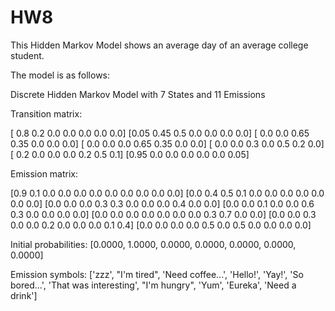 HW8
===

This Hidden Markov Model shows an average day of an average college student.

The model is as follows:

Discrete Hidden Markov Model with 7 States and 11 Emissions

Transition matrix:

[ 0.8  0.2  0.0  0.0  0.0  0.0  0.0]
[0.05 0.45  0.5  0.0  0.0  0.0  0.0]
[ 0.0  0.0 0.65 0.35  0.0  0.0  0.0]
[ 0.0  0.0  0.0 0.65 0.35  0.0  0.0]
[ 0.0  0.0  0.3  0.0  0.5  0.2  0.0]
[ 0.2  0.0  0.0  0.0  0.2  0.5  0.1]
[0.95  0.0  0.0  0.0  0.0  0.0 0.05]

Emission matrix:

[0.9 0.1 0.0 0.0 0.0 0.0 0.0 0.0 0.0 0.0 0.0]
[0.0 0.4 0.5 0.1 0.0 0.0 0.0 0.0 0.0 0.0 0.0]
[0.0 0.0 0.0 0.3 0.3 0.0 0.0 0.0 0.4 0.0 0.0]
[0.0 0.0 0.1 0.0 0.0 0.6 0.3 0.0 0.0 0.0 0.0]
[0.0 0.0 0.0 0.0 0.0 0.0 0.0 0.3 0.7 0.0 0.0]
[0.0 0.0 0.3 0.0 0.0 0.2 0.0 0.0 0.0 0.1 0.4]
[0.0 0.0 0.0 0.0 0.5 0.0 0.5 0.0 0.0 0.0 0.0]

Initial probabilities: [0.0000, 1.0000, 0.0000, 0.0000, 0.0000, 0.0000, 0.0000]

Emission symbols: ['zzz', "I'm tired", 'Need coffee...', 'Hello!', 'Yay!', 'So bored...', 'That was interesting', "I'm hungry", 'Yum', 'Eureka', 'Need a drink']
